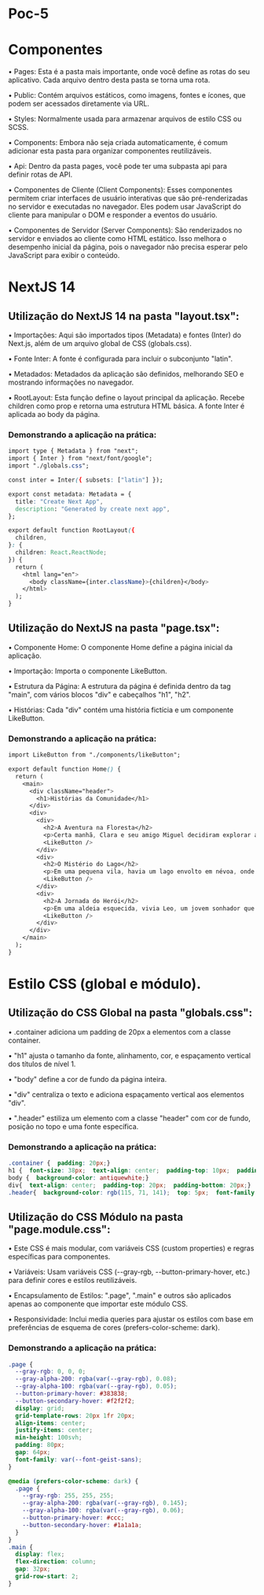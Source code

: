 # Poc-5
# Componentes
• Pages: Esta é a pasta mais importante, onde você define as rotas do seu aplicativo. Cada arquivo dentro desta pasta se torna uma rota.

• Public: Contém arquivos estáticos, como imagens, fontes e ícones, que podem ser acessados diretamente via URL.

• Styles: Normalmente usada para armazenar arquivos de estilo CSS ou SCSS.

• Components: Embora não seja criada automaticamente, é comum adicionar esta pasta para organizar componentes reutilizáveis.

• Api: Dentro da pasta pages, você pode ter uma subpasta api para definir rotas de API.

• Componentes de Cliente (Client Components): Esses componentes permitem criar interfaces de usuário interativas que são pré-renderizadas no servidor e executadas no navegador. Eles podem usar JavaScript do cliente para manipular o DOM e responder a eventos do usuário.

• Componentes de Servidor (Server Components): São renderizados no servidor e enviados ao cliente como HTML estático. Isso melhora o desempenho inicial da página, pois o navegador não precisa esperar pelo JavaScript para exibir o conteúdo.


# NextJS 14
## Utilização do NextJS 14 na pasta "layout.tsx":
• Importações: Aqui são importados tipos (Metadata) e fontes (Inter) do Next.js, além de um arquivo global de CSS (globals.css).

• Fonte Inter: A fonte é configurada para incluir o subconjunto "latin".

• Metadados: Metadados da aplicação são definidos, melhorando SEO e mostrando informações no navegador.

• RootLayout: Esta função define o layout principal da aplicação. Recebe children como prop e retorna uma estrutura HTML básica. A fonte Inter é aplicada ao body da página.
### Demonstrando a aplicação na prática: 
```css
import type { Metadata } from "next";
import { Inter } from "next/font/google";
import "./globals.css";

const inter = Inter({ subsets: ["latin"] });

export const metadata: Metadata = {
  title: "Create Next App",
  description: "Generated by create next app",
};

export default function RootLayout({
  children,
}: {
  children: React.ReactNode;
}) {
  return (
    <html lang="en">
      <body className={inter.className}>{children}</body>
    </html>
  );
}
```
## Utilização do NextJS na pasta "page.tsx":
• Componente Home: O componente Home define a página inicial da aplicação.

• Importação: Importa o componente LikeButton.

• Estrutura da Página: A estrutura da página é definida dentro da tag "main", com vários blocos "div" e cabeçalhos "h1", "h2".

• Histórias: Cada "div" contém uma história fictícia e um componente LikeButton.
### Demonstrando a aplicação na prática: 
```css
import LikeButton from "./components/likeButton";

export default function Home() {
  return (
    <main>
      <div className="header">
        <h1>Histórias da Comunidade</h1>
      </div>
      <div>
        <div>
          <h2>A Aventura na Floresta</h2>
          <p>Certa manhã, Clara e seu amigo Miguel decidiram explorar a floresta atrás de suas casas. Com mochilas cheias de lanches e uma lanterna, eles seguiram por um caminho coberto de folhas. Logo, encontraram uma caverna misteriosa. Curiosos, entraram e descobriram desenhos antigos nas paredes, contando histórias de criaturas mágicas. Enquanto exploravam, um pequeno dragão verde apareceu, parecendo perdido. Juntos, eles ajudaram o dragão a encontrar seu lar, enfrentando desafios e desvendando segredos da floresta. Ao final da aventura, Clara e Miguel prometeram voltar, sabendo que a amizade e a coragem os levariam a novas descobertas.</p>
          <LikeButton />
        </div>
        <div>
          <h2>O Mistério do Lago</h2>
          <p>Em uma pequena vila, havia um lago envolto em névoa, onde os habitantes sussurravam sobre um tesouro perdido. Intrigados, Lara e João decidiram investigar. Armados com lanternas, eles se aproximaram da água e avistaram uma luz estranha no fundo. Ao mergulharem, encontraram um baú enferrujado. Com dificuldade, conseguiram abri-lo e descobriram não ouro, mas objetos antigos que contavam a história da vila. Entre eles, uma medalha brilhante que pertencera a um herói local. Com o mistério resolvido, os amigos saíram do lago não apenas com relíquias, mas também com uma nova apreciação por sua história.</p>
          <LikeButton />
        </div>
        <div>
          <h2>A Jornada do Herói</h2>
          <p>Em uma aldeia esquecida, vivia Leo, um jovem sonhador que ansiava por aventuras. Um dia, um sábio ancião revelou a ele uma profecia: apenas um verdadeiro herói poderia recuperar a joia da coragem, roubada por um dragão temido. Determinado, Leo partiu em uma jornada, enfrentando desafios como florestas sombrias e montanhas traiçoeiras. Com a ajuda de amigos leais — uma águia sábia e uma guerreira destemida — ele finalmente confrontou o dragão. Usando astúcia e coragem, Leo não apenas recuperou a joia, mas também fez um pacto de paz com a criatura. Ao retornar para a aldeia, Leo se tornou um símbolo de bravura e amizade, provando que o verdadeiro heroísmo está em compreender e unir corações.</p>
          <LikeButton />
        </div>
      </div>
    </main>
  );
}
```


# Estilo CSS (global e módulo). 
## Utilização do CSS Global na pasta "globals.css":
• .container adiciona um padding de 20px a elementos com a classe container.

• "h1" ajusta o tamanho da fonte, alinhamento, cor, e espaçamento vertical dos títulos de nível 1.

• "body" define a cor de fundo da página inteira.

• "div" centraliza o texto e adiciona espaçamento vertical aos elementos "div".

• ".header" estiliza um elemento com a classe "header" com cor de fundo, posição no topo e uma fonte específica.
### Demonstrando a aplicação na prática: 
```css
.container {  padding: 20px;}
h1 {  font-size: 38px;  text-align: center;  padding-top: 10px;  padding-bottom: 20px;  color: antiquewhite;  }
body {  background-color: antiquewhite;}
div{  text-align: center;  padding-top: 20px;  padding-bottom: 20px;}
.header{  background-color: rgb(115, 71, 141);  top: 5px;  font-family: 'Times New Roman', Times, serif;  }
```
## Utilização do CSS Módulo na pasta "page.module.css":
• Este CSS é mais modular, com variáveis CSS (custom properties) e regras específicas para componentes.

• Variáveis: Usam variáveis CSS (--gray-rgb, --button-primary-hover, etc.) para definir cores e estilos reutilizáveis.

• Encapsulamento de Estilos: ".page", ".main" e outros são aplicados apenas ao componente que importar este módulo CSS.

• Responsividade: Inclui media queries para ajustar os estilos com base em preferências de esquema de cores (prefers-color-scheme: dark).
### Demonstrando a aplicação na prática:
```css
.page {
  --gray-rgb: 0, 0, 0;
  --gray-alpha-200: rgba(var(--gray-rgb), 0.08);
  --gray-alpha-100: rgba(var(--gray-rgb), 0.05);
  --button-primary-hover: #383838;
  --button-secondary-hover: #f2f2f2;
  display: grid;
  grid-template-rows: 20px 1fr 20px;
  align-items: center;
  justify-items: center;
  min-height: 100svh;
  padding: 80px;
  gap: 64px;
  font-family: var(--font-geist-sans);
}

@media (prefers-color-scheme: dark) {
  .page {
    --gray-rgb: 255, 255, 255;
    --gray-alpha-200: rgba(var(--gray-rgb), 0.145);
    --gray-alpha-100: rgba(var(--gray-rgb), 0.06);
    --button-primary-hover: #ccc;
    --button-secondary-hover: #1a1a1a;
  }
}
.main {
  display: flex;
  flex-direction: column;
  gap: 32px;
  grid-row-start: 2;
}
```

